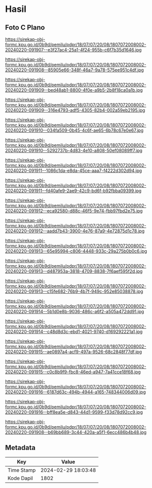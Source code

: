 # Hasil

## Foto C Plano

https://sirekap-obj-formc.kpu.go.id/0b9d/pemilu/pdpr/18/07/07/20/08/1807072008002-20240220-091907--e3f27ac4-25a1-4f24-955b-c6f7b35d1646.jpg

https://sirekap-obj-formc.kpu.go.id/0b9d/pemilu/pdpr/18/07/07/20/08/1807072008002-20240220-091908--85905e66-348f-46a7-9a78-575ee951c4df.jpg

https://sirekap-obj-formc.kpu.go.id/0b9d/pemilu/pdpr/18/07/07/20/08/1807072008002-20240220-091909--bed48ab1-8800-4f0e-a9b5-2b8f18ca0a1b.jpg

https://sirekap-obj-formc.kpu.go.id/0b9d/pemilu/pdpr/18/07/07/20/08/1807072008002-20240220-091909--316e4793-adf5-4305-82b4-002a59eb2195.jpg

https://sirekap-obj-formc.kpu.go.id/0b9d/pemilu/pdpr/18/07/07/20/08/1807072008002-20240220-091910--034fa509-0b45-4c6f-ae65-6b78c67e0e67.jpg

https://sirekap-obj-formc.kpu.go.id/0b9d/pemilu/pdpr/18/07/07/20/08/1807072008002-20240220-091910--5292737b-4d83-4e10-a808-50ef08089ff7.jpg

https://sirekap-obj-formc.kpu.go.id/0b9d/pemilu/pdpr/18/07/07/20/08/1807072008002-20240220-091911--1086c1da-e8da-45ce-aaa7-f4222d302d94.jpg

https://sirekap-obj-formc.kpu.go.id/0b9d/pemilu/pdpr/18/07/07/20/08/1807072008002-20240220-091911--fd40afe9-2ae9-42c9-bd6f-b92fbba09399.jpg

https://sirekap-obj-formc.kpu.go.id/0b9d/pemilu/pdpr/18/07/07/20/08/1807072008002-20240220-091912--eca92580-d88c-46f5-9e74-fbb97fbd2e75.jpg

https://sirekap-obj-formc.kpu.go.id/0b9d/pemilu/pdpr/18/07/07/20/08/1807072008002-20240220-091912--aadd7b43-3900-4e76-87a9-4e72875d1c78.jpg

https://sirekap-obj-formc.kpu.go.id/0b9d/pemilu/pdpr/18/07/07/20/08/1807072008002-20240220-091913--65e95994-c806-4448-933c-29a275b0b0c6.jpg

https://sirekap-obj-formc.kpu.go.id/0b9d/pemilu/pdpr/18/07/07/20/08/1807072008002-20240220-091913--d487953a-3818-4709-8838-7f6aef595f2d.jpg

https://sirekap-obj-formc.kpu.go.id/0b9d/pemilu/pdpr/18/07/07/20/08/1807072008002-20240220-091913--c15fe682-76b9-4b7f-949c-952e85038878.jpg

https://sirekap-obj-formc.kpu.go.id/0b9d/pemilu/pdpr/18/07/07/20/08/1807072008002-20240220-091914--5b1d0e8b-9036-486c-a6f2-a505a472dd91.jpg

https://sirekap-obj-formc.kpu.go.id/0b9d/pemilu/pdpr/18/07/07/20/08/1807072008002-20240220-091914--c48d8d3c-ebd1-4021-9740-d169292221a1.jpg

https://sirekap-obj-formc.kpu.go.id/0b9d/pemilu/pdpr/18/07/07/20/08/1807072008002-20240220-091915--ae0897a4-acf9-497a-9526-68c2848f77df.jpg

https://sirekap-obj-formc.kpu.go.id/0b9d/pemilu/pdpr/18/07/07/20/08/1807072008002-20240220-091915--c0c8b9f9-fbc8-46ed-a947-7a41cce18f68.jpg

https://sirekap-obj-formc.kpu.go.id/0b9d/pemilu/pdpr/18/07/07/20/08/1807072008002-20240220-091916--6187d63c-494b-4944-a165-748344006d09.jpg

https://sirekap-obj-formc.kpu.go.id/0b9d/pemilu/pdpr/18/07/07/20/08/1807072008002-20240220-091916--bff8ea5e-d843-44d1-9599-f33d78d92cc9.jpg

https://sirekap-obj-formc.kpu.go.id/0b9d/pemilu/pdpr/18/07/07/20/08/1807072008002-20240220-091908--b69bb689-3c44-420a-a5f1-6ecc486b4b48.jpg


## Metadata

| Key        | Value               |
| ---------- | ------------------- |
| Time Stamp | 2024-02-29 18:03:48 |
| Kode Dapil | 1802                |



